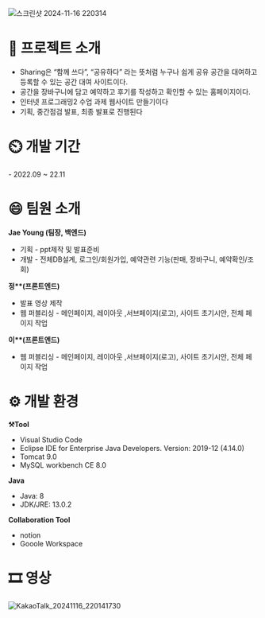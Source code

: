 ![스크린샷 2024-11-16 220314](https://github.com/user-attachments/assets/65b470d5-1cd6-423f-b996-d0cd1125cb81)


<h1>📌 프로젝트 소개 </h1>

- Sharing은 “함께 쓰다”, “공유하다” 라는 뜻처럼 누구나 쉽게 공유 공간을 대여하고 등록할 수 있는 공간 대여 사이트이다.</br>
- 공간을 장바구니에 담고 예약하고 후기를 작성하고 확인할 수 있는 홈페이지이다.
- 인터넷 프로그래밍2 수업 과제 웹사이트 만들기이다
- 기획, 중간점검 발표, 최종 발표로 진행된다

<h1>⏲️ 개발 기간 </h1>
- 2022.09 ~ 22.11

<h1>😄 팀원 소개</h1>

<strong>Jae Young (팀장, 백엔드)</strong>
- 기획 - ppt제작 및 발표준비
- 개발 - 전체DB설계, 로그인/회원가입, 예약관련 기능(판매, 장바구니, 예약확인/조회)

<strong>정**(프론트엔드)</strong>
- 발표 영상 제작
- 웹 퍼블리싱 - 메인페이지, 레이아웃 ,서브페이지(로고), 사이트 초기시안, 전체 페이지 작업

<strong>이**(프론트엔드)</strong>
- 웹 퍼블리싱 - 메인페이지, 레이아웃 ,서브페이지(로고), 사이트 초기시안, 전체 페이지 작업


<h1>⚙️ 개발 환경</h1>

<strong>⚒️Tool</strong>
- Visual Studio Code
- Eclipse IDE for Enterprise Java Developers. Version: 2019-12 (4.14.0)
- Tomcat 9.0
- MySQL workbench CE 8.0

  
<strong>Java</strong>
- Java: 8
- JDK/JRE: 13.0.2

<strong>Collaboration Tool</strong>
- notion
- Gooole Workspace


<h1>🎞️ 영상 </h1>

  ![KakaoTalk_20241116_220141730](https://github.com/user-attachments/assets/467af28c-2de9-4608-837c-4cd6469bc871)

